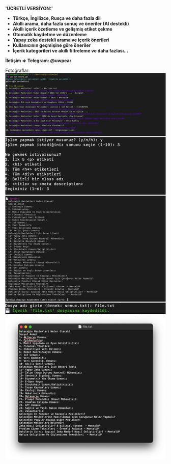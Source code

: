 **'ÜCRETLİ VERSİYON:'**
- **Türkçe, İngilizce, Rusça ve daha fazla dil**
- **Akıllı arama, daha fazla sonuç ve öneriler (AI destekli)**
- **Akıllı içerik özetleme ve gelişmiş etiket çekme**
- **Otomatik kaydetme ve düzenleme**
- **Yapay zeka destekli arama ve içerik önerileri**
- **Kullanıcının geçmişine göre öneriler**
- **İçerik kategorileri ve akıllı filtreleme
ve daha fazlası...**

**İletişim => Telegram: @uwpear**

Fotoğraflar:
![1](1.png)
![2](2.png)
![3](3.png)
![4](4.png)
![5](5.png)
